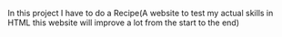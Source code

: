 In this project I have to do a Recipe(A website to test my actual skills in HTML this website will improve a lot from the start to the end)